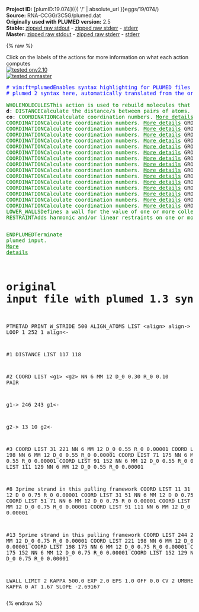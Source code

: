 **Project ID:** [plumID:19.074]({{ '/' | absolute_url }}eggs/19/074/)  
**Source:** RNA-CCGG/3C5G/plumed.dat  
**Originally used with PLUMED version:** 2.5  
**Stable:** [zipped raw stdout](plumed.dat.plumed.stdout.txt.zip) - [zipped raw stderr](plumed.dat.plumed.stderr.txt.zip) - [stderr](plumed.dat.plumed.stderr)  
**Master:** [zipped raw stdout](plumed.dat.plumed_master.stdout.txt.zip) - [zipped raw stderr](plumed.dat.plumed_master.stderr.txt.zip) - [stderr](plumed.dat.plumed_master.stderr)  

{% raw %}
<div class="plumedpreheader">
<div class="headerInfo" id="value_details_data/RNA-CCGG/3C5G/plumed.dat"> Click on the labels of the actions for more information on what each action computes </div>
<div class="containerBadge">
<div class="headerBadge"><a href="plumed.dat.plumed.stderr"><img src="https://img.shields.io/badge/v2.10-passing-green.svg" alt="tested onv2.10" /></a></div>
<div class="headerBadge"><a href="plumed.dat.plumed_master.stderr"><img src="https://img.shields.io/badge/master-passing-green.svg" alt="tested onmaster" /></a></div>
</div>
</div>
<pre class="plumedlisting">
<span class="plumedtooltip" style="color:blue"># vim:ft=plumed<span class="right">Enables syntax highlighting for PLUMED files in vim. See <a href="https://www.plumed.org/doc-master/user-doc/html/vim">here for more details. </a><i></i></span></span>
<span style="color:blue" class="comment"># plumed 2 syntax here, automatically translated from the original input file</span>
<br/><span class="plumedtooltip" style="color:green">WHOLEMOLECULES<span class="right">This action is used to rebuild molecules that can become split by the periodic boundary conditions. <a href="https://www.plumed.org/doc-master/user-doc/html/WHOLEMOLECULES" style="color:green">More details</a><i></i></span></span> <span class="plumedtooltip">ENTITY0<span class="right">the atoms that make up a molecule that you wish to align<i></i></span></span>=1-252
<span style="display:none;" id="data/RNA-CCGG/3C5G/plumed.dat">The WHOLEMOLECULES action with label <b></b> calculates something</span><b name="data/RNA-CCGG/3C5G/plumed.datd" onclick='showPath("data/RNA-CCGG/3C5G/plumed.dat","data/RNA-CCGG/3C5G/plumed.datd","data/RNA-CCGG/3C5G/plumed.datd","brown")'>d</b>: <span class="plumedtooltip" style="color:green">DISTANCE<span class="right">Calculate the distance/s between pairs of atoms. <a href="https://www.plumed.org/doc-master/user-doc/html/DISTANCE" style="color:green">More details</a><i></i></span></span> <span class="plumedtooltip">ATOMS<span class="right">the pair of atom that we are calculating the distance between<i></i></span></span>=117,118
<span style="display:none;" id="data/RNA-CCGG/3C5G/plumed.datd">The DISTANCE action with label <b>d</b> calculates the following quantities:<table  align="center" frame="void" width="95%" cellpadding="5%"><tr><td width="5%"><b> Quantity </b>  </td><td><b> Description </b> </td></tr><tr><td width="5%">d.value</td><td>the DISTANCE between this pair of atoms</td></tr></table></span><b name="data/RNA-CCGG/3C5G/plumed.datco" onclick='showPath("data/RNA-CCGG/3C5G/plumed.dat","data/RNA-CCGG/3C5G/plumed.datco","data/RNA-CCGG/3C5G/plumed.datco","brown")'>co</b>: <span class="plumedtooltip" style="color:green">COORDINATION<span class="right">Calculate coordination numbers. <a href="https://www.plumed.org/doc-master/user-doc/html/COORDINATION" style="color:green">More details</a><i></i></span></span> <span class="plumedtooltip">GROUPA<span class="right">First list of atoms<i></i></span></span>=246,243 <span class="plumedtooltip">GROUPB<span class="right">Second list of atoms (if empty, N*(N-1)/2 pairs in GROUPA are counted)<i></i></span></span>=13,10 <span class="plumedtooltip">D_0<span class="right"> The d_0 parameter of the switching function<i></i></span></span>=0.30 <span class="plumedtooltip">R_0<span class="right">The r_0 parameter of the switching function<i></i></span></span>=0.10 <span class="plumedtooltip">PAIR<span class="right"> Pair only 1st element of the 1st group with 1st element in the second, etc<i></i></span></span>
<span style="display:none;" id="data/RNA-CCGG/3C5G/plumed.datco">The COORDINATION action with label <b>co</b> calculates the following quantities:<table  align="center" frame="void" width="95%" cellpadding="5%"><tr><td width="5%"><b> Quantity </b>  </td><td><b> Description </b> </td></tr><tr><td width="5%">co.value</td><td>the value of the coordination</td></tr></table></span><span class="plumedtooltip" style="color:green">COORDINATION<span class="right">Calculate coordination numbers. <a href="https://www.plumed.org/doc-master/user-doc/html/COORDINATION" style="color:green">More details</a><i></i></span></span> <span class="plumedtooltip">GROUPA<span class="right">First list of atoms<i></i></span></span>=31 <span class="plumedtooltip">GROUPB<span class="right">Second list of atoms (if empty, N*(N-1)/2 pairs in GROUPA are counted)<i></i></span></span>=221 <span class="plumedtooltip">D_0<span class="right"> The d_0 parameter of the switching function<i></i></span></span>=0.55 <span class="plumedtooltip">R_0<span class="right">The r_0 parameter of the switching function<i></i></span></span>=0.00001 <span class="plumedtooltip">PAIR<span class="right"> Pair only 1st element of the 1st group with 1st element in the second, etc<i></i></span></span>
<span class="plumedtooltip" style="color:green">COORDINATION<span class="right">Calculate coordination numbers. <a href="https://www.plumed.org/doc-master/user-doc/html/COORDINATION" style="color:green">More details</a><i></i></span></span> <span class="plumedtooltip">GROUPA<span class="right">First list of atoms<i></i></span></span>=51 <span class="plumedtooltip">GROUPB<span class="right">Second list of atoms (if empty, N*(N-1)/2 pairs in GROUPA are counted)<i></i></span></span>=198 <span class="plumedtooltip">D_0<span class="right"> The d_0 parameter of the switching function<i></i></span></span>=0.55 <span class="plumedtooltip">R_0<span class="right">The r_0 parameter of the switching function<i></i></span></span>=0.00001 <span class="plumedtooltip">PAIR<span class="right"> Pair only 1st element of the 1st group with 1st element in the second, etc<i></i></span></span>
<span class="plumedtooltip" style="color:green">COORDINATION<span class="right">Calculate coordination numbers. <a href="https://www.plumed.org/doc-master/user-doc/html/COORDINATION" style="color:green">More details</a><i></i></span></span> <span class="plumedtooltip">GROUPA<span class="right">First list of atoms<i></i></span></span>=71 <span class="plumedtooltip">GROUPB<span class="right">Second list of atoms (if empty, N*(N-1)/2 pairs in GROUPA are counted)<i></i></span></span>=175 <span class="plumedtooltip">D_0<span class="right"> The d_0 parameter of the switching function<i></i></span></span>=0.55 <span class="plumedtooltip">R_0<span class="right">The r_0 parameter of the switching function<i></i></span></span>=0.00001 <span class="plumedtooltip">PAIR<span class="right"> Pair only 1st element of the 1st group with 1st element in the second, etc<i></i></span></span>
<span class="plumedtooltip" style="color:green">COORDINATION<span class="right">Calculate coordination numbers. <a href="https://www.plumed.org/doc-master/user-doc/html/COORDINATION" style="color:green">More details</a><i></i></span></span> <span class="plumedtooltip">GROUPA<span class="right">First list of atoms<i></i></span></span>=91 <span class="plumedtooltip">GROUPB<span class="right">Second list of atoms (if empty, N*(N-1)/2 pairs in GROUPA are counted)<i></i></span></span>=152 <span class="plumedtooltip">D_0<span class="right"> The d_0 parameter of the switching function<i></i></span></span>=0.55 <span class="plumedtooltip">R_0<span class="right">The r_0 parameter of the switching function<i></i></span></span>=0.00001 <span class="plumedtooltip">PAIR<span class="right"> Pair only 1st element of the 1st group with 1st element in the second, etc<i></i></span></span>
<span class="plumedtooltip" style="color:green">COORDINATION<span class="right">Calculate coordination numbers. <a href="https://www.plumed.org/doc-master/user-doc/html/COORDINATION" style="color:green">More details</a><i></i></span></span> <span class="plumedtooltip">GROUPA<span class="right">First list of atoms<i></i></span></span>=111 <span class="plumedtooltip">GROUPB<span class="right">Second list of atoms (if empty, N*(N-1)/2 pairs in GROUPA are counted)<i></i></span></span>=129 <span class="plumedtooltip">D_0<span class="right"> The d_0 parameter of the switching function<i></i></span></span>=0.55 <span class="plumedtooltip">R_0<span class="right">The r_0 parameter of the switching function<i></i></span></span>=0.00001 <span class="plumedtooltip">PAIR<span class="right"> Pair only 1st element of the 1st group with 1st element in the second, etc<i></i></span></span>
<span class="plumedtooltip" style="color:green">COORDINATION<span class="right">Calculate coordination numbers. <a href="https://www.plumed.org/doc-master/user-doc/html/COORDINATION" style="color:green">More details</a><i></i></span></span> <span class="plumedtooltip">GROUPA<span class="right">First list of atoms<i></i></span></span>=11 <span class="plumedtooltip">GROUPB<span class="right">Second list of atoms (if empty, N*(N-1)/2 pairs in GROUPA are counted)<i></i></span></span>=31 <span class="plumedtooltip">D_0<span class="right"> The d_0 parameter of the switching function<i></i></span></span>=0.75 <span class="plumedtooltip">R_0<span class="right">The r_0 parameter of the switching function<i></i></span></span>=0.00001 <span class="plumedtooltip">PAIR<span class="right"> Pair only 1st element of the 1st group with 1st element in the second, etc<i></i></span></span>
<span class="plumedtooltip" style="color:green">COORDINATION<span class="right">Calculate coordination numbers. <a href="https://www.plumed.org/doc-master/user-doc/html/COORDINATION" style="color:green">More details</a><i></i></span></span> <span class="plumedtooltip">GROUPA<span class="right">First list of atoms<i></i></span></span>=31 <span class="plumedtooltip">GROUPB<span class="right">Second list of atoms (if empty, N*(N-1)/2 pairs in GROUPA are counted)<i></i></span></span>=51 <span class="plumedtooltip">D_0<span class="right"> The d_0 parameter of the switching function<i></i></span></span>=0.75 <span class="plumedtooltip">R_0<span class="right">The r_0 parameter of the switching function<i></i></span></span>=0.00001 <span class="plumedtooltip">PAIR<span class="right"> Pair only 1st element of the 1st group with 1st element in the second, etc<i></i></span></span>
<span class="plumedtooltip" style="color:green">COORDINATION<span class="right">Calculate coordination numbers. <a href="https://www.plumed.org/doc-master/user-doc/html/COORDINATION" style="color:green">More details</a><i></i></span></span> <span class="plumedtooltip">GROUPA<span class="right">First list of atoms<i></i></span></span>=51 <span class="plumedtooltip">GROUPB<span class="right">Second list of atoms (if empty, N*(N-1)/2 pairs in GROUPA are counted)<i></i></span></span>=71 <span class="plumedtooltip">D_0<span class="right"> The d_0 parameter of the switching function<i></i></span></span>=0.75 <span class="plumedtooltip">R_0<span class="right">The r_0 parameter of the switching function<i></i></span></span>=0.00001 <span class="plumedtooltip">PAIR<span class="right"> Pair only 1st element of the 1st group with 1st element in the second, etc<i></i></span></span>
<span class="plumedtooltip" style="color:green">COORDINATION<span class="right">Calculate coordination numbers. <a href="https://www.plumed.org/doc-master/user-doc/html/COORDINATION" style="color:green">More details</a><i></i></span></span> <span class="plumedtooltip">GROUPA<span class="right">First list of atoms<i></i></span></span>=71 <span class="plumedtooltip">GROUPB<span class="right">Second list of atoms (if empty, N*(N-1)/2 pairs in GROUPA are counted)<i></i></span></span>=91 <span class="plumedtooltip">D_0<span class="right"> The d_0 parameter of the switching function<i></i></span></span>=0.75 <span class="plumedtooltip">R_0<span class="right">The r_0 parameter of the switching function<i></i></span></span>=0.00001 <span class="plumedtooltip">PAIR<span class="right"> Pair only 1st element of the 1st group with 1st element in the second, etc<i></i></span></span>
<span class="plumedtooltip" style="color:green">COORDINATION<span class="right">Calculate coordination numbers. <a href="https://www.plumed.org/doc-master/user-doc/html/COORDINATION" style="color:green">More details</a><i></i></span></span> <span class="plumedtooltip">GROUPA<span class="right">First list of atoms<i></i></span></span>=91 <span class="plumedtooltip">GROUPB<span class="right">Second list of atoms (if empty, N*(N-1)/2 pairs in GROUPA are counted)<i></i></span></span>=111 <span class="plumedtooltip">D_0<span class="right"> The d_0 parameter of the switching function<i></i></span></span>=0.75 <span class="plumedtooltip">R_0<span class="right">The r_0 parameter of the switching function<i></i></span></span>=0.00001 <span class="plumedtooltip">PAIR<span class="right"> Pair only 1st element of the 1st group with 1st element in the second, etc<i></i></span></span>
<span class="plumedtooltip" style="color:green">COORDINATION<span class="right">Calculate coordination numbers. <a href="https://www.plumed.org/doc-master/user-doc/html/COORDINATION" style="color:green">More details</a><i></i></span></span> <span class="plumedtooltip">GROUPA<span class="right">First list of atoms<i></i></span></span>=244 <span class="plumedtooltip">GROUPB<span class="right">Second list of atoms (if empty, N*(N-1)/2 pairs in GROUPA are counted)<i></i></span></span>=221 <span class="plumedtooltip">D_0<span class="right"> The d_0 parameter of the switching function<i></i></span></span>=0.75 <span class="plumedtooltip">R_0<span class="right">The r_0 parameter of the switching function<i></i></span></span>=0.00001 <span class="plumedtooltip">PAIR<span class="right"> Pair only 1st element of the 1st group with 1st element in the second, etc<i></i></span></span>
<span class="plumedtooltip" style="color:green">COORDINATION<span class="right">Calculate coordination numbers. <a href="https://www.plumed.org/doc-master/user-doc/html/COORDINATION" style="color:green">More details</a><i></i></span></span> <span class="plumedtooltip">GROUPA<span class="right">First list of atoms<i></i></span></span>=221 <span class="plumedtooltip">GROUPB<span class="right">Second list of atoms (if empty, N*(N-1)/2 pairs in GROUPA are counted)<i></i></span></span>=198 <span class="plumedtooltip">D_0<span class="right"> The d_0 parameter of the switching function<i></i></span></span>=0.75 <span class="plumedtooltip">R_0<span class="right">The r_0 parameter of the switching function<i></i></span></span>=0.00001 <span class="plumedtooltip">PAIR<span class="right"> Pair only 1st element of the 1st group with 1st element in the second, etc<i></i></span></span>
<span class="plumedtooltip" style="color:green">COORDINATION<span class="right">Calculate coordination numbers. <a href="https://www.plumed.org/doc-master/user-doc/html/COORDINATION" style="color:green">More details</a><i></i></span></span> <span class="plumedtooltip">GROUPA<span class="right">First list of atoms<i></i></span></span>=198 <span class="plumedtooltip">GROUPB<span class="right">Second list of atoms (if empty, N*(N-1)/2 pairs in GROUPA are counted)<i></i></span></span>=175 <span class="plumedtooltip">D_0<span class="right"> The d_0 parameter of the switching function<i></i></span></span>=0.75 <span class="plumedtooltip">R_0<span class="right">The r_0 parameter of the switching function<i></i></span></span>=0.00001 <span class="plumedtooltip">PAIR<span class="right"> Pair only 1st element of the 1st group with 1st element in the second, etc<i></i></span></span>
<span class="plumedtooltip" style="color:green">COORDINATION<span class="right">Calculate coordination numbers. <a href="https://www.plumed.org/doc-master/user-doc/html/COORDINATION" style="color:green">More details</a><i></i></span></span> <span class="plumedtooltip">GROUPA<span class="right">First list of atoms<i></i></span></span>=175 <span class="plumedtooltip">GROUPB<span class="right">Second list of atoms (if empty, N*(N-1)/2 pairs in GROUPA are counted)<i></i></span></span>=152 <span class="plumedtooltip">D_0<span class="right"> The d_0 parameter of the switching function<i></i></span></span>=0.75 <span class="plumedtooltip">R_0<span class="right">The r_0 parameter of the switching function<i></i></span></span>=0.00001 <span class="plumedtooltip">PAIR<span class="right"> Pair only 1st element of the 1st group with 1st element in the second, etc<i></i></span></span>
<span class="plumedtooltip" style="color:green">COORDINATION<span class="right">Calculate coordination numbers. <a href="https://www.plumed.org/doc-master/user-doc/html/COORDINATION" style="color:green">More details</a><i></i></span></span> <span class="plumedtooltip">GROUPA<span class="right">First list of atoms<i></i></span></span>=152 <span class="plumedtooltip">GROUPB<span class="right">Second list of atoms (if empty, N*(N-1)/2 pairs in GROUPA are counted)<i></i></span></span>=129 <span class="plumedtooltip">D_0<span class="right"> The d_0 parameter of the switching function<i></i></span></span>=0.75 <span class="plumedtooltip">R_0<span class="right">The r_0 parameter of the switching function<i></i></span></span>=0.00001 <span class="plumedtooltip">PAIR<span class="right"> Pair only 1st element of the 1st group with 1st element in the second, etc<i></i></span></span>
<span class="plumedtooltip" style="color:green">LOWER_WALLS<span class="right">Defines a wall for the value of one or more collective variables, <a href="https://www.plumed.org/doc-master/user-doc/html/LOWER_WALLS" style="color:green">More details</a><i></i></span></span> <span class="plumedtooltip">ARG<span class="right">the arguments on which the bias is acting<i></i></span></span>=<b name="data/RNA-CCGG/3C5G/plumed.datco">co</b> <span class="plumedtooltip">AT<span class="right">the positions of the wall<i></i></span></span>=2 <span class="plumedtooltip">KAPPA<span class="right">the force constant for the wall<i></i></span></span>=500 <span class="plumedtooltip">EXP<span class="right"> the powers for the walls<i></i></span></span>=2 <span class="plumedtooltip">EPS<span class="right"> the values for s_i in the expression for a wall<i></i></span></span>=1
<span class="plumedtooltip" style="color:green">RESTRAINT<span class="right">Adds harmonic and/or linear restraints on one or more variables. <a href="https://www.plumed.org/doc-master/user-doc/html/RESTRAINT" style="color:green">More details</a><i></i></span></span> <span class="plumedtooltip">ARG<span class="right">the values the harmonic restraint acts upon<i></i></span></span>=<b name="data/RNA-CCGG/3C5G/plumed.datd">d</b> <span class="plumedtooltip">KAPPA<span class="right"> specifies that the restraint is harmonic and what the values of the force constants on each of the variables are<i></i></span></span>=0 <span class="plumedtooltip">AT<span class="right">the position of the restraint<i></i></span></span>=1.67 <span class="plumedtooltip">SLOPE<span class="right"> specifies that the restraint is linear and what the values of the force constants on each of the variables are<i></i></span></span>=-2.69167

<span class="plumedtooltip" style="color:green">ENDPLUMED<span class="right">Terminate plumed input. <a href="https://www.plumed.org/doc-master/user-doc/html/ENDPLUMED" style="color:green">More details</a><i></i></span></span><span style="color:blue" class="comment">

# original input file with plumed 1.3 syntax follows

PTMETAD
PRINT W_STRIDE 500
ALIGN_ATOMS LIST &lt;align&gt;
align-&gt;
LOOP 1 252 1
align&lt;-

#1
DISTANCE LIST 117 118

#2
COORD LIST &lt;g1&gt; &lt;g2&gt; NN 6 MM 12 D_0 0.30 R_0 0.10 PAIR

g1-&gt;
246 243
g1&lt;-

g2-&gt;
13 10
g2&lt;-

#3
COORD LIST 31 221 NN 6 MM 12 D_0 0.55 R_0 0.00001 
COORD LIST 51 198 NN 6 MM 12 D_0 0.55 R_0 0.00001 
COORD LIST 71 175 NN 6 MM 12 D_0 0.55 R_0 0.00001 
COORD LIST 91 152 NN 6 MM 12 D_0 0.55 R_0 0.00001 
COORD LIST 111 129 NN 6 MM 12 D_0 0.55 R_0 0.00001

#8 3prime strand in this pulling framework
COORD LIST 11 31 NN 6 MM 12 D_0 0.75 R_0 0.00001 
COORD LIST 31 51 NN 6 MM 12 D_0 0.75 R_0 0.00001 
COORD LIST 51 71 NN 6 MM 12 D_0 0.75 R_0 0.00001 
COORD LIST 71 91 NN 6 MM 12 D_0 0.75 R_0 0.00001 
COORD LIST 91 111 NN 6 MM 12 D_0 0.75 R_0 0.00001 

#13 5prime strand in this pulling framework
COORD LIST 244 221 NN 6 MM 12 D_0 0.75 R_0 0.00001
COORD LIST 221 198 NN 6 MM 12 D_0 0.75 R_0 0.00001
COORD LIST 198 175 NN 6 MM 12 D_0 0.75 R_0 0.00001
COORD LIST 175 152 NN 6 MM 12 D_0 0.75 R_0 0.00001
COORD LIST 152 129 NN 6 MM 12 D_0 0.75 R_0 0.00001

LWALL LIMIT 2 KAPPA 500.0 EXP 2.0 EPS 1.0 OFF 0.0 CV 2
UMBRELLA CV 1 KAPPA 0 AT 1.67 SLOPE -2.69167
</span></pre>
{% endraw %}
